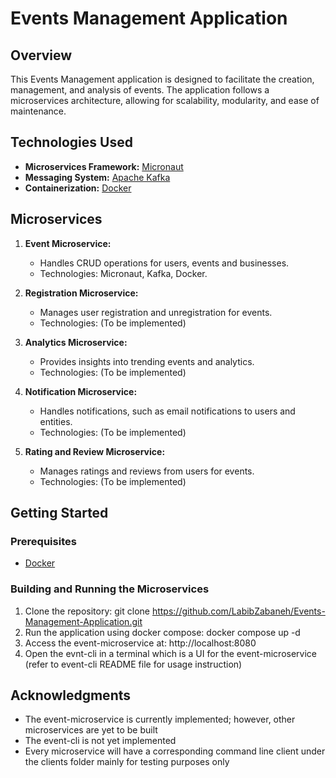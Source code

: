 # Events Management Application

## Overview

This Events Management application is designed to facilitate the creation, management, and analysis of events. The application follows a microservices architecture, allowing for scalability, modularity, and ease of maintenance.

## Technologies Used

- **Microservices Framework:** [Micronaut](https://micronaut.io/)
- **Messaging System:** [Apache Kafka](https://kafka.apache.org/)
- **Containerization:** [Docker](https://www.docker.com/)

## Microservices

1. **Event Microservice:**
   - Handles CRUD operations for users, events and businesses.
   - Technologies: Micronaut, Kafka, Docker.

2. **Registration Microservice:**
   - Manages user registration and unregistration for events.
   - Technologies: (To be implemented)

3. **Analytics Microservice:**
   - Provides insights into trending events and analytics.
   - Technologies: (To be implemented)

4. **Notification Microservice:**
   - Handles notifications, such as email notifications to users and entities.
   - Technologies: (To be implemented)

5. **Rating and Review Microservice:**
   - Manages ratings and reviews from users for events.
   - Technologies: (To be implemented)
  
## Getting Started

### Prerequisites

- [Docker](https://www.docker.com/)

### Building and Running the Microservices

1. Clone the repository: git clone https://github.com/LabibZabaneh/Events-Management-Application.git
2. Run the application using docker compose: docker compose up -d
3. Access the event-microservice at: http://localhost:8080
4. Open the evnt-cli in a terminal which is a UI for the event-microservice (refer to event-cli README file for usage instruction)

## Acknowledgments

- The event-microservice is currently implemented; however, other microservices are yet to be built
- The event-cli is not yet implemented
- Every microservice will have a corresponding command line client under the clients folder mainly for testing purposes only
